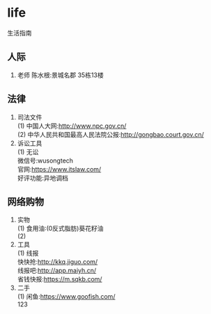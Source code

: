 # life
生活指南
## 人际
1. 老师
   陈水根:景城名郡 35栋13楼

## 法律
1. 司法文件<br>
   (1) 中国人大网:http://www.npc.gov.cn/<br>
   (2) 中华人民共和国最高人民法院公报:http://gongbao.court.gov.cn/<br>
2. 诉讼工具<br>
   (1) 无讼<br>
微信号:wusongtech<br>
官网:https://www.itslaw.com/<br>
好评功能:异地调档<br>
## 网络购物
1. 实物<br>
   (1) 食用油:(0反式脂肪)葵花籽油<br>
   (2) 
2. 工具<br>
   (1) 线报<br>
快快抢:http://kkq.jiguo.com/<br>
线报吧:http://app.maiyh.cn/<br>
省钱快报:https://m.sqkb.com/<br>
3. 二手<br>
   (1) 闲鱼:https://www.goofish.com/<br>
123

